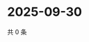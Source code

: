 # 2025-09-30

共 0 条

<!-- BEGIN ZHIHUVIDEO -->
<!-- 最后更新时间 Tue Sep 30 2025 02:16:35 GMT+0800 (China Standard Time) -->

<!-- END ZHIHUVIDEO -->
